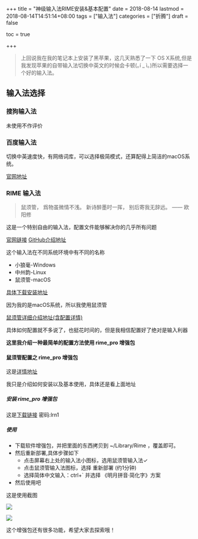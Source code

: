 +++
title = "神级输入法RIME安装&基本配置"
date = 2018-08-14
lastmod = 2018-08-14T14:51:14+08:00
tags = ["输入法"]
categories = ["折腾"]
draft = false

toc = true

+++

> 上回说我在我的笔记本上安装了黑苹果，这几天熟悉了一下 OS X系统,但是我发现苹果的自带输入法切换中英文的时候会卡顿(｡í _ ì｡)所以需要选择一个好的输入法。
<!--more-->

## 输入法选择
### 搜狗输入法
未使用不作评价
### 百度输入法
切换中英速度快，有网络词库，可以选择极简模式，还算配得上简洁的macOS系统。

[官网地址](https://srf.baidu.com/input/mac.html)
### RIME 输入法
> 鼠须管，
  爲物虽微情不浅。
  新诗醉墨时一挥，
  别后寄我无辞远。
            —— 欧阳修

这是一个特别自由的输入法，配置文件能够解决你的几乎所有问题

[官网链接](https://rime.im/)
[GitHub介绍地址](https://github.com/rime/home/wiki/Introduction)

这个输入法在不同系统环境中有不同的名称

- 小狼毫-Windows
- 中州韵-Linux
- 鼠须管-macOS

[具体下载安装地址](https://rime.im/download/)

因为我的是macOS系统，所以我使用鼠须管

[鼠须管详细介绍地址(含配置详情)](https://github.com/rime/home/wiki/UserGuide)

具体如何配置就不多说了，也挺花时间的，但是我相信配置好了绝对是输入利器

**这里我介绍一种最简单的配置方法使用 rime_pro 增强包**
#### 鼠须管配置之 rime_pro 增强包

这是[详情地址](https://segmentfault.com/a/119000000575470)

我只是介绍如何安装以及基本使用，具体还是看上面地址
##### 安装 rime_pro 增强包
这是[下载链接](https://pan.baidu.com/s/1YgN4Pv5-0CBd7bPxBkMQ8w)
密码:lrn1
##### 使用

- 下载软件增强包，并把里面的东西拷贝到 ~/Library/Rime ，覆盖即可。
- 然后重新部署,具体步骤如下
  - 点击屏幕右上处的输入法小图标，选用鼠须管输入法✓
  - 点击鼠须管输入法图标，选择 重新部署 (约1分钟)
  - 选择简体中文输入：ctrl+` 并选择 《明月拼音·简化字》方案
- 然后使用吧

这是使用截图

![](https://res.cloudinary.com/dc15efw34/image/upload/v1534229253/%E9%BC%A0%E9%A1%BB%E7%AE%A1%E5%A4%96%E8%A7%82/Snipaste_2018-08-14_14-45-46.png)

![](https://res.cloudinary.com/dc15efw34/image/upload/v1534229256/%E9%BC%A0%E9%A1%BB%E7%AE%A1%E5%A4%96%E8%A7%82/Snipaste_2018-08-14_14-46-20.png)

这个增强包还有很多功能，希望大家去探索哦！
